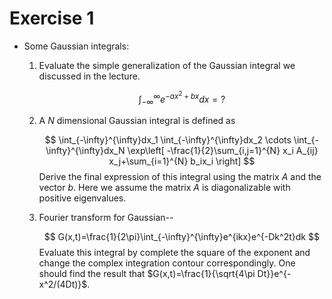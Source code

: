 # Exercise 1

* Some Gaussian integrals:
	1. Evaluate the simple generalization of the Gaussian integral we discussed in the lecture.
	   
		$$	
			\int_{-\infty}^{\infty}e^{-ax^2+bx}dx=?
		$$
		
	2. A $N$ dimensional Gaussian integral is defined as
	   
	   $$
			\int_{-\infty}^{\infty}dx_1
			\int_{-\infty}^{\infty}dx_2
			\cdots
			\int_{-\infty}^{\infty}dx_N
			\exp\left[ -\frac{1}{2}\sum_{i,j=1}^{N} x_i A_{ij} x_j+\sum_{i=1}^{N} b_ix_i \right]
	   $$
		Derive the final expression of this integral using the matrix $A$ and the vector $b$. Here we assume the matrix $A$ is diagonalizable with positive eigenvalues.
	3. Fourier transform for Gaussian--
	   
	   $$
			G(x,t)=\frac{1}{2\pi}\int_{-\infty}^{\infty}e^{ikx}e^{-Dk^2t}dk
	$$
		Evaluate this integral by complete the square of the exponent and change the complex integration contour correspondingly.
		One should find the result that $G(x,t)=\frac{1}{\sqrt{4\pi Dt}}e^{-x^2/(4Dt)}$.

